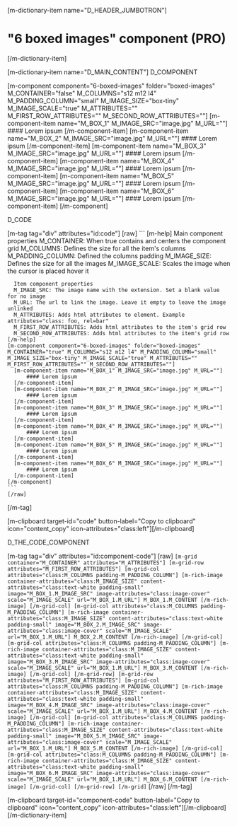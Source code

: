 [m-dictionary-item name="D_HEADER_JUMBOTRON"]
  # "6 boxed images" component (PRO)
[/m-dictionary-item]

[m-dictionary-item name="D_MAIN_CONTENT"]
  D_COMPONENT

  [m-component component="6-boxed-images" folder="boxed-images" M_CONTAINER="false" M_COLUMNS="s12 m12 l4" M_PADDING_COLUMN="small" M_IMAGE_SIZE="box-tiny" M_IMAGE_SCALE="true" M_ATTRIBUTES="" M_FIRST_ROW_ATTRIBUTES="" M_SECOND_ROW_ATTRIBUTES=""]
    [m-component-item name="M_BOX_1" M_IMAGE_SRC="image.jpg" M_URL=""]
        #### Lorem ipsum
    [/m-component-item]
    [m-component-item name="M_BOX_2" M_IMAGE_SRC="image.jpg" M_URL=""]
        #### Lorem ipsum
    [/m-component-item]
    [m-component-item name="M_BOX_3" M_IMAGE_SRC="image.jpg" M_URL=""]
        #### Lorem ipsum
    [/m-component-item]
    [m-component-item name="M_BOX_4" M_IMAGE_SRC="image.jpg" M_URL=""]
        #### Lorem ipsum
    [/m-component-item]
    [m-component-item name="M_BOX_5" M_IMAGE_SRC="image.jpg" M_URL=""]
        #### Lorem ipsum
    [/m-component-item]
    [m-component-item name="M_BOX_6" M_IMAGE_SRC="image.jpg" M_URL=""]
        #### Lorem ipsum
    [/m-component-item]
  [/m-component]  

  D_CODE

  [m-tag tag="div" attributes="id:code"]
    [raw]
    ```
    [m-help]
      Main component properties
      M_CONTAINER: When true contains and centers the component grid
      M_COLUMNS: Defines the size for all the item's columns
      M_PADDING_COLUMN: Defined the columns padding
      M_IMAGE_SIZE: Defines the size for all the images
      M_IMAGE_SCALE: Scales the image when the cursor is placed hover it

      Item component properties
      M_IMAGE_SRC: The image name with the extension. Set a blank value for no image
      M_URL: The url to link the image. Leave it empty to leave the image unlinked
      M_ATTRIBUTES: Adds html attributes to element. Example attributes="class: foo, rel=bar"
      M_FIRST_ROW_ATTRIBUTES: Adds html attributes to the item's grid row
      M_SECOND_ROW_ATTRIBUTES: Adds html attributes to the item's grid row
    [/m-help]
    [m-component component="6-boxed-images" folder="boxed-images" M_CONTAINER="true" M_COLUMNS="s12 m12 l4" M_PADDING_COLUMN="small" M_IMAGE_SIZE="box-tiny" M_IMAGE_SCALE="true" M_ATTRIBUTES="" M_FIRST_ROW_ATTRIBUTES="" M_SECOND_ROW_ATTRIBUTES=""]
      [m-component-item name="M_BOX_1" M_IMAGE_SRC="image.jpg" M_URL=""]
          #### Lorem ipsum
      [/m-component-item]
      [m-component-item name="M_BOX_2" M_IMAGE_SRC="image.jpg" M_URL=""]
          #### Lorem ipsum
      [/m-component-item]
      [m-component-item name="M_BOX_3" M_IMAGE_SRC="image.jpg" M_URL=""]
          #### Lorem ipsum
      [/m-component-item]
      [m-component-item name="M_BOX_4" M_IMAGE_SRC="image.jpg" M_URL=""]
          #### Lorem ipsum
      [/m-component-item]
      [m-component-item name="M_BOX_5" M_IMAGE_SRC="image.jpg" M_URL=""]
          #### Lorem ipsum
      [/m-component-item]
      [m-component-item name="M_BOX_6" M_IMAGE_SRC="image.jpg" M_URL=""]
          #### Lorem ipsum
      [/m-component-item]
    [/m-component]
    ```
    [/raw]
  [/m-tag]  

  [m-clipboard target-id="code" button-label="Copy to clipboard" icon="content_copy" icon-attributes="class:left"][/m-clipboard]

  D_THE_CODE_COMPONENT

  [m-tag tag="div" attributes="id:component-code"]
    [raw]
    ```
    [m-grid container="M_CONTAINER" attributes="M_ATTRIBUTES"]
      [m-grid-row attributes="M_FIRST_ROW_ATTRIBUTES"]
        [m-grid-col attributes="class:M_COLUMNS padding-M_PADDING_COLUMN"]
          [m-rich-image container-attributes="class:M_IMAGE_SIZE" content-attributes="class:text-white padding-small" image="M_BOX_1.M_IMAGE_SRC" image-attributes="class:image-cover" scale="M_IMAGE_SCALE" url="M_BOX_1.M_URL"]
            M_BOX_1.M_CONTENT
          [/m-rich-image]
        [/m-grid-col]
        [m-grid-col attributes="class:M_COLUMNS padding-M_PADDING_COLUMN"]
          [m-rich-image container-attributes="class:M_IMAGE_SIZE" content-attributes="class:text-white padding-small" image="M_BOX_2.M_IMAGE_SRC" image-attributes="class:image-cover" scale="M_IMAGE_SCALE" url="M_BOX_1.M_URL"]
            M_BOX_2.M_CONTENT
          [/m-rich-image]
        [/m-grid-col]
        [m-grid-col attributes="class:M_COLUMNS padding-M_PADDING_COLUMN"]
          [m-rich-image container-attributes="class:M_IMAGE_SIZE" content-attributes="class:text-white padding-small" image="M_BOX_3.M_IMAGE_SRC" image-attributes="class:image-cover" scale="M_IMAGE_SCALE" url="M_BOX_1.M_URL"]
            M_BOX_3.M_CONTENT
          [/m-rich-image]
        [/m-grid-col]
      [/m-grid-row]
      [m-grid-row attributes="M_FIRST_ROW_ATTRIBUTES"]
        [m-grid-col attributes="class:M_COLUMNS padding-M_PADDING_COLUMN"]
          [m-rich-image container-attributes="class:M_IMAGE_SIZE" content-attributes="class:text-white padding-small" image="M_BOX_4.M_IMAGE_SRC" image-attributes="class:image-cover" scale="M_IMAGE_SCALE" url="M_BOX_1.M_URL"]
            M_BOX_4.M_CONTENT
          [/m-rich-image]
        [/m-grid-col]
        [m-grid-col attributes="class:M_COLUMNS padding-M_PADDING_COLUMN"]
          [m-rich-image container-attributes="class:M_IMAGE_SIZE" content-attributes="class:text-white padding-small" image="M_BOX_5.M_IMAGE_SRC" image-attributes="class:image-cover" scale="M_IMAGE_SCALE" url="M_BOX_1.M_URL"]
            M_BOX_5.M_CONTENT
          [/m-rich-image]
        [/m-grid-col]
        [m-grid-col attributes="class:M_COLUMNS padding-M_PADDING_COLUMN"]
          [m-rich-image container-attributes="class:M_IMAGE_SIZE" content-attributes="class:text-white padding-small" image="M_BOX_6.M_IMAGE_SRC" image-attributes="class:image-cover" scale="M_IMAGE_SCALE" url="M_BOX_1.M_URL"]
            M_BOX_6.M_CONTENT
          [/m-rich-image]
        [/m-grid-col]
      [/m-grid-row]
    [/m-grid]
    ```
    [/raw]
  [/m-tag]  

  [m-clipboard target-id="component-code" button-label="Copy to clipboard" icon="content_copy" icon-attributes="class:left"][/m-clipboard]
[/m-dictionary-item]
